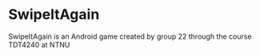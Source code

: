 # SwipeItAgain

SwipeItAgain is an Android game created by group 22 through the course TDT4240 at NTNU
